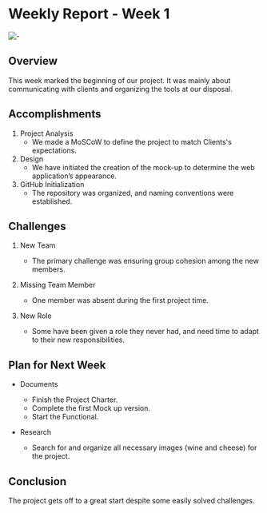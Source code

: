 # Weekly Report - Week 1
![-](https://raw.githubusercontent.com/andreasbm/readme/master/assets/lines/rainbow.png)

## Overview


This week marked the beginning of our project. It was mainly about communicating with clients and organizing the tools at our disposal.

## Accomplishments

1. Project Analysis
   - We made a MoSCoW to define the project to match Clients's expectations.
2. Design
    - We have initiated the creation of the mock-up to determine the web application’s appearance.
3. GitHub Initialization
    - The repository was organized, and naming conventions were established.


## Challenges

1. New Team
   - The primary challenge was ensuring group cohesion among the new members.
2. Missing Team Member
   - One member was absent during the first project time.

3. New Role
   - Some have been given a role they never had, and need time to adapt to their new responsibilities.


## Plan for Next Week

- Documents
    - Finish the Project Charter.
    - Complete the first Mock up version.
    - Start the Functional.

- Research
    - Search for and organize all necessary images (wine and cheese) for the project.

## Conclusion

The project gets off to a great start despite some easily solved challenges.
